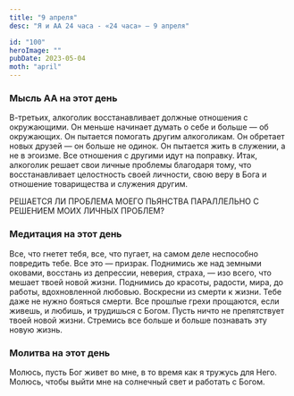 ```yaml
---
title: "9 апреля"
desc: "Я и АА 24 часа - «24 часа» — 9 апреля"

id: "100"
heroImage: ""
pubDate: 2023-05-04
moth: "april"
---
```


### Мысль АА на этот день

В-третьих, алкоголик восстанавливает должные отношения с окружающими. Он
меньше начинает думать о себе и больше — об окружающих. Он пытается помогать
другим алкоголикам. Он обретает новых друзей — он больше не одинок. Он
пытается жить в служении, а не в эгоизме. Все отношения с другими идут на
поправку. Итак, алкоголик решает свои личные проблемы благодаря тому, что
восстанавливает целостность своей личности, свою веру в Бога и отношение
товарищества и служения другим.

РЕШАЕТСЯ ЛИ ПРОБЛЕМА МОЕГО ПЬЯНСТВА ПАРАЛЛЕЛЬНО С РЕШЕНИЕМ МОИХ ЛИЧНЫХ
ПРОБЛЕМ?

### Медитация на этот день

Все, что гнетет тебя, все, что пугает, на самом деле неспособно повредить
тебе. Все это — призрак. Поднимись же над земными оковами, восстань из
депрессии, неверия, страха, — изо всего, что мешает твоей новой жизни.
Поднимись до красоты, радости, мира, до работы, вдохновленной любовью.
Воскресни из смерти к жизни. Тебе даже не нужно бояться смерти. Все прошлые
грехи прощаются, если живешь, и любишь, и трудишься с Богом. Пусть ничто не
препятствует твоей новой жизни. Стремись все больше и больше познавать эту
новую жизнь.

### Молитва на этот день

Молюсь, пусть Бог живет во мне, в то время как я тружусь для Него. Молюсь,
чтобы выйти мне на солнечный свет и работать с Богом.
